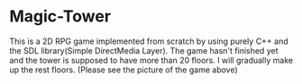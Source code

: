 Magic-Tower
===========

This is a 2D RPG game implemented from scratch by using purely C++ 
and the SDL library(Simple DirectMedia Layer). 
The game hasn't finished yet and the tower is supposed to have more than 20 floors. 
I will gradually make up the rest floors.
(Please see the picture of the game above)
